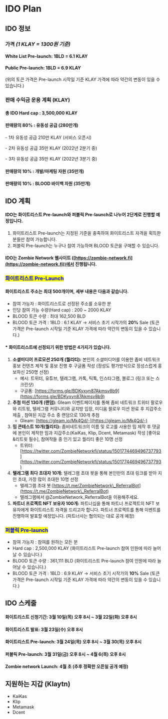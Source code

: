 # IDO Plan

## **IDO 정보**

### 가격 _(1 KLAY = 1300원 기준)_

#### White List Pre-launch: 1BLD = 6.1 KLAY

#### Public Pre-launch: 1BLD = 6.9 KLAY

(위의 토큰 가격은 Pre-launch 시작일 기준 KLAY 가격에 따라 약간의 변동이 있을 수 있습니다.)

### 판매 수익금 운용 계획 (KLAY)

#### 총 IDO Hard cap : 3,500,000 KLAY&#x20;

#### 판매량의 80% : 유동성 공급 (280만개)

&#x20; \- 1차 유동성 공급 210만 KLAY (서비스 오픈시)

&#x20; \- 2차 유동성 공급 35만 KLAY (2022년 2분기 중)

&#x20; \- 3차 유동성 공급 35만 KLAY  (2022년 3분기 중)

#### 판매량의 10% : 개발/마케팅 자원 (35만개)

#### 판매량의 10% : BLOOD 바이백 자원 (35만개)

## **IDO 계획**

#### IDO는 화이트리스트 Pre-launch와 퍼블릭 Pre-launch로 나누어 2단계로 진행할 예정입니다.

1. 화이트리스트 Pre-launch는 지정된 기준을 충족하여 화이트리스트 자격을 획득한 분들만 참여 가능합니다.
2. 퍼블릭 Pre-launch는 누구나 참여 가능하며 BLOOD 토큰을 구매할 수 있습니다.

#### IDO는 Zombie Network 웹사이트 ([https://zombie-network.fi](https://zombie-network.fi))에서 진행됩니다.

####

### <mark style="color:blue;">화이트리스트 Pre-Launch</mark>

#### **화이트리스트 주소는 최대 500개이며, 세부 내용은 다음과 같습니다.**

* 참여 가능자 : 화이트리스트로 선정된 주소를 소유한 분
* 인당 참여 가능 수량(Hard cap) : 200 \~ 2000 KLAY
* BLOOD 토큰 수량 : 최대 162,500 BLD
* BLOOD 토큰 가격 : 1BLD : 6.1 KLAY → 서비스 초기 시작가의 **20%** Sale (토큰 가격은 Pre-launch 시작일 기준 KLAY 가격에 따라 약간의 변동이 있을 수 있습니다.)

#### **\* 화이트리스트에 선정되기 위한 방법은 4가지가 있습니다.**

1. **소셜미디어 프로모션 250개 (퀄리티):** 본인의 소셜미디어를 이용한 좀비 네트워크 홍보 컨텐츠 제작 및 홍보 진행 후 구글폼 작성 (정성도 평가방식으로 정성스럽게 홍보하신 250명 선정)&#x20;
   * 예시: 트위터, 유튜브, 텔레그램, 카톡, 틱톡, 인스타그램, 블로그 (링크 또는 스크린샷)
   * 구글폼: [https://forms.gle/BDKyxyn87Akmsv8b9](https://forms.gle/BDKyxyn87Akmsv8b9)
2. **추첨 미션 130개 (랜덤):** Gleam 이벤트페이지를 통해 좀비 네트워크 트위터 팔로우와 리트윗, 텔레그램 커뮤니티와 공지방 입장, 미디움 팔로우 미션 완료 후 지갑주소 제출 , 참여된 지갑 주소 중 랜덤으로 130개 추첨&#x20;
   * Gleam: [https://gleam.io/Mk4Qd/-](https://gleam.io/Mk4Qd/-)
3. **밈 콘테스트 10개(퀄리티):** 좀비네트워크의 이름 및 로고를 사용한 밈 제작 후 댓글에 본인이 제작한 밈과 지갑주소(KaiKas, Klip, Dcent, Metamask) 작성 \[좋아요&리트윗 필수], 참여작들 중 인기 있고 퀄리티 좋은 10명 선정
   * 트위터: [https://twitter.com/ZombieNetworkfi/status/1501774469496737793](https://twitter.com/ZombieNetworkfi/status/1501774469496737793)
4. **텔레그램 최다 초대자 10개:** 텔레그램 초대 봇을 통해 본인만의 초대 링크를 받아 지인 초대, 가장 많이 초대한 10명 선정
   * 텔레그램 초대 봇:[https://t.me/ZombieNetwork\_ReferralBot](https://t.me/ZombieNetwork\_ReferralBot)
   * 텔레그램에서 @ZombieNetwork\_ReferralBot을 이용해주세요.
5. **파트너 프로젝트 NFT 보유자 100개:** 파트너십을 통해 파트너 프로젝트의 NFT 보유자에게 화이트리스트 자격을 드리고자 합니다. 파트너 프로젝트를 통해 이벤트를 진행하여 발표할 예정입니다. (파트너사는 협의되는 대로 공개 예정)

### <mark style="color:blue;">퍼블릭 Pre-launch</mark> &#x20;

* 참여 가능자 : 참여를 원하는 모든 분
* Hard cap : 2,500,000 KLAY (화이트리스트 Pre-launch 참여 인원에 따라 늘어날 수 있습니다.)
* BLOOD 토큰 수량 : 361,111 BLD (화이트리스트 Pre-launch 참여 인원에 따라 늘어날 수 있습니다.)
* BLOOD 토큰 가격 : 1BLD : 6.9 KLAY → 서비스 초기 시작가의 **10%** Sale (토큰 가격은 Pre-launch 시작일 기준 KLAY 가격에 따라 약간의 변동이 있을 수 있습니다.)

## **IDO 스케줄**

#### 화이트리스트 신청기간: 3월 10일(목) 오후 8시 \~ 3월 22일(화) 오후 8시

#### 화이트리스트 발표: 3월 23일(수) 오후 8시

#### 화이트리스트 Pre-launch: 3월 24일(목) 오후 8시 \~ 3월 30(목) 오후 8시

#### 퍼블릭 Pre-launch: 3월 31일(금) 오후 8시 \~ 4월 6(목) 오후 8시

#### Zombie network Launch: 4월 초 (추후 정확한 오픈일 공개 예정)&#x20;



## 지원하는 지갑 (Klaytn)

* KaiKas
* Klip
* Metamask
* Dcent

